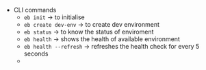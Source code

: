 - CLI commands
	- `eb init` -> to initialise
	- `eb create dev-env` -> to create dev environment
	- `eb status` -> to know the status of enviroment
	- `eb health` -> shows the health of available environment
	- `eb health --refresh` -> refreshes the health check for every 5 seconds
	-